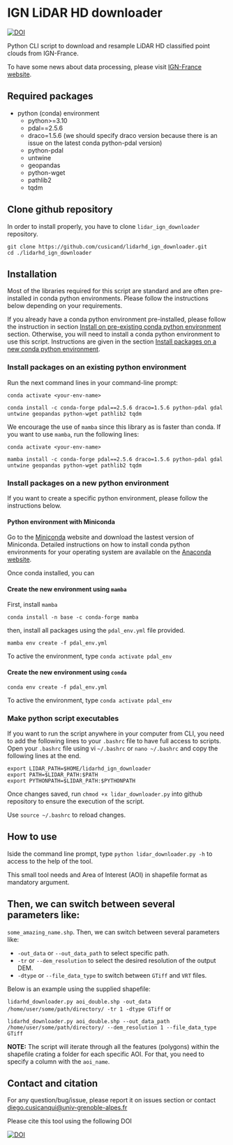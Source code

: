 # IGN LiDAR HD downloader


[![DOI](https://zenodo.org/badge/706232299.svg)](https://zenodo.org/doi/10.5281/zenodo.10697626)

Python CLI script to download and resample LiDAR HD classified point clouds from IGN-France.

To have some news about data processing, please visit [IGN-France website](https://geoservices.ign.fr/lidarhd).

## Required packages
- python (conda) environment
  - python>=3.10
  - pdal==2.5.6
  - draco=1.5.6 (we should specify draco version because there is an issue on the latest conda python-pdal version)
  - python-pdal
  - untwine
  - geopandas
  - python-wget
  - pathlib2
  - tqdm

## Clone github repository 

In order to install properly, you have to clone `lidar_ign_downloader` repository.
```
git clone https://github.com/cusicand/lidarhd_ign_downloader.git
cd ./lidarhd_ign_downloader
```
## Installation

Most of the libraries required for this script are standard and are often pre-installed in conda python environments. Please follow the instructions below depending on your requirements.

If you already have a conda python environment pre-installed, please follow the instruction in section [Install on pre-existing conda python environment](#install-on-an-existing-python-environment) section. Otherwise, you will need to install a conda python environment to use this script. Instructions are given in the section [Install packages on a new conda python environment](#install-packages-on-a-new-python-environment).

### Install packages on an existing python environment

Run the next command lines in your command-line prompt:

`conda activate <your-env-name>`

`conda install -c conda-forge pdal==2.5.6 draco=1.5.6 python-pdal gdal untwine geopandas python-wget pathlib2 tqdm`

We encourage the use of `mamba` since this library as is faster than conda. 
If you want to use `mamba`, run the following lines:

`conda activate <your-env-name>`

`mamba install -c conda-forge pdal==2.5.6 draco=1.5.6 python-pdal gdal untwine geopandas python-wget pathlib2 tqdm`

### Install packages on a new python environment

If you want to create a specific python environment, please follow the instructions below.

#### Python environment with Miniconda

Go to the [Miniconda](https://docs.conda.io/en/latest/miniconda.html#linux-installers) website and download the lastest version of Miniconda. Detailed instructions on how to install conda python environments for your operating system are available on the [Anaconda website](https://docs.anaconda.com/free/miniconda/).

Once conda installed, you can 

#### Create the new environment using `mamba`

First, install `mamba`
```
conda install -n base -c conda-forge mamba 
```
then, install all packages using the `pdal_env.yml` file provided.
```
mamba env create -f pdal_env.yml
```
To active the environment, type `conda activate pdal_env`

#### Create the new environment using `conda`

```
conda env create -f pdal_env.yml
```
To active the environment, type `conda activate pdal_env`

### Make python script executables

If you want to run the script anywhere in your computer from CLI, you need to add the following lines to your `.bashrc` file to have full access to scripts. 
Open your `.bashrc` file using vi `~/.bashrc` or `nano ~/.bashrc` and copy the following lines at the end.

```
export LIDAR_PATH=$HOME/lidarhd_ign_downloader
export PATH=$LIDAR_PATH:$PATH            
export PYTHONPATH=$LIDAR_PATH:$PYTHONPATH
```
Once changes saved, run `chmod +x lidar_downloader.py` into github repository to ensure the execution of the script.

Use `source ~/.bashrc` to reload changes.

## How to use

Iside the command line prompt, type `python lidar_downloader.py -h` to access to the help of the tool.

This small tool needs and Area of Interest (AOI) in shapefile format as mandatory argument.

Then, we can switch between several parameters like:
- 

`some_amazing_name.shp`.
Then, we can switch between several parameters like:
- `-out_data` or `--out_data_path` to select specific path.
- `-tr` or `--dem_resolution` to select the desired resolution of the output DEM.
- `-dtype` or `--file_data_type` to switch between `GTiff` and `VRT` files.

Below is an example using the supplied shapefile:

`lidarhd_downloader.py aoi_double.shp -out_data /home/user/some/path/directory/ -tr 1 -dtype GTiff` or 

`lidarhd_downloader.py aoi_double.shp --out_data_path /home/user/some/path/directory/ --dem_resolution 1 --file_data_type GTiff`

**NOTE:** The script will iterate through all the features (polygons) within the shapefile crating a folder for each specific AOI. For that, you need to specify a column with the `aoi_name`.

## Contact and citation

For any question/bug/issue, please report it on issues section or contact [diego.cusicanqui@univ-grenoble-alpes.fr](mailto:diego.cusicanqui@univ-grenoble-alpes.fr)

Please cite this tool using the following DOI

[![DOI](https://zenodo.org/badge/706232299.svg)](https://zenodo.org/doi/10.5281/zenodo.10697626)